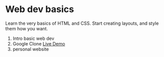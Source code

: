 # Web dev basics

Learn the very basics of HTML and CSS. Start creating layouts, and style them how you want.

1. Intro basic web dev
2. Google Clone [Live Demo](https://html-mastery.github.io/google.com/)
3. personal website
